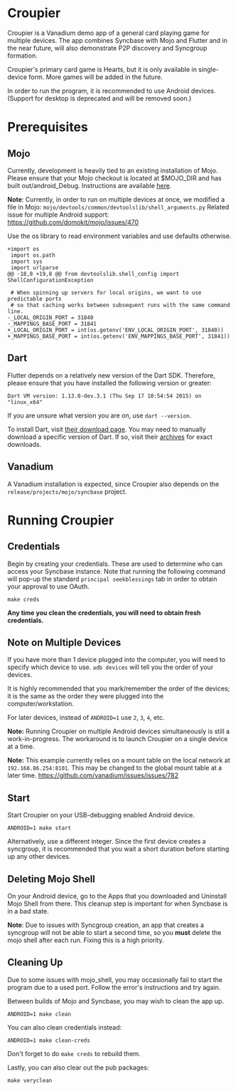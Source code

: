 # Croupier

Croupier is a Vanadium demo app of a general card playing game for multiple
devices. The app combines Syncbase with Mojo and Flutter and in the near future,
will also demonstrate P2P discovery and Syncgroup formation.

Croupier's primary card game is Hearts, but it is only available in single-device
form. More games will be added in the future.

In order to run the program, it is recommended to use Android devices. (Support
for desktop is deprecated and will be removed soon.)

# Prerequisites

## Mojo

Currently, development is heavily tied to an existing installation of Mojo.
Please ensure that your Mojo checkout is located at $MOJO_DIR and has built
out/android_Debug. Instructions are available [here](https://github.com/domokit/mojo).

__Note__: Currently, in order to run on multiple devices at once, we modified a file
in Mojo: `mojo/devtools/common/devtoolslib/shell_arguments.py`
Related issue for multiple Android support: https://github.com/domokit/mojo/issues/470

Use the os library to read environment variables and use defaults otherwise.

```
+import os
 import os.path
 import sys
 import urlparse
@@ -18,8 +19,8 @@ from devtoolslib.shell_config import ShellConfigurationException

 # When spinning up servers for local origins, we want to use predictable ports
 # so that caching works between subsequent runs with the same command line.
-_LOCAL_ORIGIN_PORT = 31840
-_MAPPINGS_BASE_PORT = 31841
+_LOCAL_ORIGIN_PORT = int(os.getenv('ENV_LOCAL_ORIGIN_PORT', 31840))
+_MAPPINGS_BASE_PORT = int(os.getenv('ENV_MAPPINGS_BASE_PORT', 31841))
 ```

## Dart

Flutter depends on a relatively new version of the Dart SDK. Therefore, please
ensure that you have installed the following version or greater:
```
Dart VM version: 1.13.0-dev.3.1 (Thu Sep 17 10:54:54 2015) on "linux_x64"
```

If you are unsure what version you are on, use `dart --version`.

To install Dart, visit [their download page](https://www.dartlang.org/downloads/).
You may need to manually download a specific version of Dart. If so, visit their
[archives](https://www.dartlang.org/downloads/archive/) for exact downloads.

## Vanadium

A Vanadium installation is expected, since Croupier also depends on the
`release/projects/mojo/syncbase` project.

# Running Croupier

## Credentials

Begin by creating your credentials. These are used to determine who can access
your Syncbase instance. Note that running the following command will pop-up the
standard `principal seekblessings` tab in order to obtain your approval to use
OAuth.

```
make creds
```

__Any time you clean the credentials, you will need to obtain fresh credentials.__

## Note on Multiple Devices

If you have more than 1 device plugged into the computer, you will need to specify
which device to use. `adb devices` will tell you the order of your devices.

It is highly recommended that you mark/remember the order of the devices; it is
the same as the order they were plugged into the computer/workstation.

For later devices, instead of `ANDROID=1` use `2`, `3`, `4`, etc.

__Note:__ Running Croupier on multiple Android devices simultaneously is still a work-in-progress.
The workaround is to launch Croupier on a single device at a time.

__Note:__ This example currently relies on a mount table on the local network at
`192.168.86.254:8101`. This may be changed to the global mount table at a later time.
https://github.com/vanadium/issues/issues/782

## Start

Start Croupier on your USB-debugging enabled Android device.
```
ANDROID=1 make start
```

Alternatively, use a different integer. Since the first device creates a syncgroup,
it is recommended that you wait a short duration before starting up any other devices.

## Deleting Mojo Shell

On your Android device, go to the Apps that you downloaded and Uninstall Mojo
Shell from there. This cleanup step is important for when Syncbase is in a bad
state.

__Note__: Due to issues with Syncgroup creation, an app that creates a syncgroup
will not be able to start a second time, so you __must__ delete the mojo shell
after each run. Fixing this is a high priority.

## Cleaning Up

Due to some issues with mojo_shell, you may occasionally fail to start the
program due to a used port. Follow the error's instructions and try again.

Between builds of Mojo and Syncbase, you may wish to clean the app up.

```
ANDROID=1 make clean
```

You can also clean credentials instead:

```
ANDROID=1 make clean-creds
```

Don't forget to do `make creds` to rebuild them.

Lastly, you can also clear out the pub packages:

```
make veryclean
```
